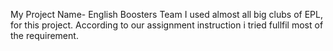 My Project Name- English Boosters Team 
I used almost all big clubs of EPL, for this project. According to our assignment instruction i tried fullfil most of the requirement.
